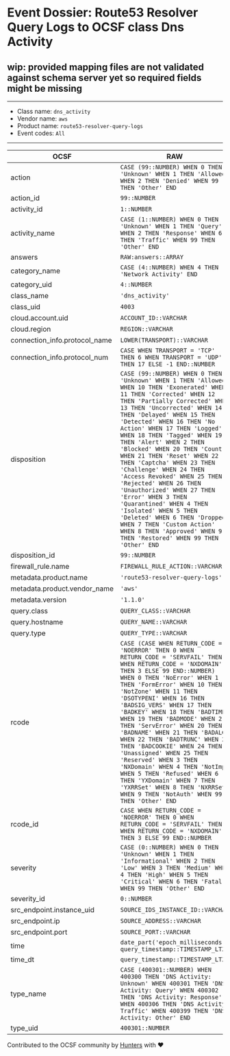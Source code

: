 # Event Dossier: Route53 Resolver Query Logs to OCSF class Dns Activity

## wip: provided mapping files are not validated against schema server yet so required fields might be missing
---
* Class name: `dns_activity`
* Vendor name: `aws`
* Product name: `route53-resolver-query-logs`
* Event codes: `All`
---

| OCSF | RAW |
| --- | --- |
| action | ```CASE (99::NUMBER) WHEN 0 THEN 'Unknown' WHEN 1 THEN 'Allowed' WHEN 2 THEN 'Denied' WHEN 99 THEN 'Other' END``` |
| action_id | ```99::NUMBER``` |
| activity_id | ```1::NUMBER``` |
| activity_name | ```CASE (1::NUMBER) WHEN 0 THEN 'Unknown' WHEN 1 THEN 'Query' WHEN 2 THEN 'Response' WHEN 6 THEN 'Traffic' WHEN 99 THEN 'Other' END``` |
| answers | ```RAW:answers::ARRAY``` |
| category_name | ```CASE (4::NUMBER) WHEN 4 THEN 'Network Activity' END``` |
| category_uid | ```4::NUMBER``` |
| class_name | ```'dns_activity'``` |
| class_uid | ```4003``` |
| cloud.account.uid | ```ACCOUNT_ID::VARCHAR``` |
| cloud.region | ```REGION::VARCHAR``` |
| connection_info.protocol_name | ```LOWER(TRANSPORT)::VARCHAR``` |
| connection_info.protocol_num | ```CASE WHEN TRANSPORT = 'TCP' THEN 6 WHEN TRANSPORT = 'UDP' THEN 17 ELSE -1 END::NUMBER``` |
| disposition | ```CASE (99::NUMBER) WHEN 0 THEN 'Unknown' WHEN 1 THEN 'Allowed' WHEN 10 THEN 'Exonerated' WHEN 11 THEN 'Corrected' WHEN 12 THEN 'Partially Corrected' WHEN 13 THEN 'Uncorrected' WHEN 14 THEN 'Delayed' WHEN 15 THEN 'Detected' WHEN 16 THEN 'No Action' WHEN 17 THEN 'Logged' WHEN 18 THEN 'Tagged' WHEN 19 THEN 'Alert' WHEN 2 THEN 'Blocked' WHEN 20 THEN 'Count' WHEN 21 THEN 'Reset' WHEN 22 THEN 'Captcha' WHEN 23 THEN 'Challenge' WHEN 24 THEN 'Access Revoked' WHEN 25 THEN 'Rejected' WHEN 26 THEN 'Unauthorized' WHEN 27 THEN 'Error' WHEN 3 THEN 'Quarantined' WHEN 4 THEN 'Isolated' WHEN 5 THEN 'Deleted' WHEN 6 THEN 'Dropped' WHEN 7 THEN 'Custom Action' WHEN 8 THEN 'Approved' WHEN 9 THEN 'Restored' WHEN 99 THEN 'Other' END``` |
| disposition_id | ```99::NUMBER``` |
| firewall_rule.name | ```FIREWALL_RULE_ACTION::VARCHAR``` |
| metadata.product.name | ```'route53-resolver-query-logs'``` |
| metadata.product.vendor_name | ```'aws'``` |
| metadata.version | ```'1.1.0'``` |
| query.class | ```QUERY_CLASS::VARCHAR``` |
| query.hostname | ```QUERY_NAME::VARCHAR``` |
| query.type | ```QUERY_TYPE::VARCHAR``` |
| rcode | ```CASE (CASE WHEN RETURN_CODE = 'NOERROR' THEN 0 WHEN RETURN_CODE = 'SERVFAIL' THEN 2 WHEN RETURN_CODE = 'NXDOMAIN' THEN 3 ELSE 99 END::NUMBER) WHEN 0 THEN 'NoError' WHEN 1 THEN 'FormError' WHEN 10 THEN 'NotZone' WHEN 11 THEN 'DSOTYPENI' WHEN 16 THEN 'BADSIG_VERS' WHEN 17 THEN 'BADKEY' WHEN 18 THEN 'BADTIME' WHEN 19 THEN 'BADMODE' WHEN 2 THEN 'ServError' WHEN 20 THEN 'BADNAME' WHEN 21 THEN 'BADALG' WHEN 22 THEN 'BADTRUNC' WHEN 23 THEN 'BADCOOKIE' WHEN 24 THEN 'Unassigned' WHEN 25 THEN 'Reserved' WHEN 3 THEN 'NXDomain' WHEN 4 THEN 'NotImp' WHEN 5 THEN 'Refused' WHEN 6 THEN 'YXDomain' WHEN 7 THEN 'YXRRSet' WHEN 8 THEN 'NXRRSet' WHEN 9 THEN 'NotAuth' WHEN 99 THEN 'Other' END``` |
| rcode_id | ```CASE WHEN RETURN_CODE = 'NOERROR' THEN 0 WHEN RETURN_CODE = 'SERVFAIL' THEN 2 WHEN RETURN_CODE = 'NXDOMAIN' THEN 3 ELSE 99 END::NUMBER``` |
| severity | ```CASE (0::NUMBER) WHEN 0 THEN 'Unknown' WHEN 1 THEN 'Informational' WHEN 2 THEN 'Low' WHEN 3 THEN 'Medium' WHEN 4 THEN 'High' WHEN 5 THEN 'Critical' WHEN 6 THEN 'Fatal' WHEN 99 THEN 'Other' END``` |
| severity_id | ```0::NUMBER``` |
| src_endpoint.instance_uid | ```SOURCE_IDS_INSTANCE_ID::VARCHAR``` |
| src_endpoint.ip | ```SOURCE_ADDRESS::VARCHAR``` |
| src_endpoint.port | ```SOURCE_PORT::VARCHAR``` |
| time | ```date_part('epoch_milliseconds', query_timestamp::TIMESTAMP_LTZ)``` |
| time_dt | ```query_timestamp::TIMESTAMP_LTZ``` |
| type_name | ```CASE (400301::NUMBER) WHEN 400300 THEN 'DNS Activity: Unknown' WHEN 400301 THEN 'DNS Activity: Query' WHEN 400302 THEN 'DNS Activity: Response' WHEN 400306 THEN 'DNS Activity: Traffic' WHEN 400399 THEN 'DNS Activity: Other' END``` |
| type_uid | ```400301::NUMBER``` |

Contributed to the OCSF community by [Hunters](https://www.hunters.security/) with ❤
